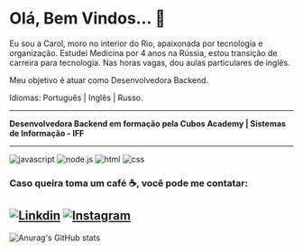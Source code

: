 # Olá, Bem Vindos... 👋

Eu sou a Carol, moro no interior do Rio, apaixonada por tecnologia e organização. Estudei Medicina por 4 anos na Rússia, estou transição de carreira para tecnologia. Nas horas vagas, dou aulas particulares de inglês.

Meu objetivo é atuar como Desenvolvedora Backend.


Idiomas: Português | Inglês | Russo.

---

**Desenvolvedora Backend em formação pela Cubos Academy | Sistemas de Informação - IFF**

---

![javascript](https://img.shields.io/badge/JavaScript-323330?style=for-the-badge&logo=javascript&logoColor=F7DF1E)
![node.js](https://img.shields.io/badge/Node%20js-339933?style=for-the-badge&logo=nodedotjs&logoColor=white)
![html](https://img.shields.io/badge/HTML5-E34F26?style=for-the-badge&logo=html5&logoColor=white)
![css](https://img.shields.io/badge/CSS3-1572B6?style=for-the-badge&logo=css3&logoColor=white)


### Caso queira toma um café 	:coffee:, você pode me contatar:
[![Linkdin](https://img.shields.io/badge/LinkedIn-0077B5?style=for-the-badge&logo=linkedin&logoColor=white)](https://www.linkedin.com/in/carolinne-magalhaes/)
[![Instagram](https://img.shields.io/badge/Instagram-E4405F?style=for-the-badge&logo=instagram&logoColor=white)](https://www.instagram.com/carolmagalh/)
---

![Anurag's GitHub stats](https://github-readme-stats.vercel.app/api?username=anuraghazra&show_icons=true&theme=radical)
